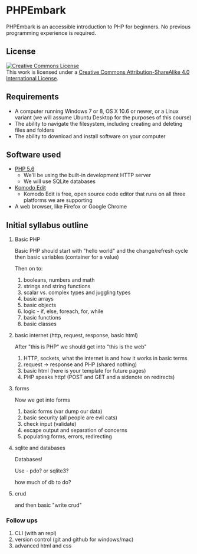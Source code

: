 # PHPEmbark

PHPEmbark is an accessible introduction to PHP for beginners. No previous programming experience is required.

## License

<a rel="license" href="http://creativecommons.org/licenses/by-sa/4.0/"><img alt="Creative Commons License" style="border-width:0" src="https://i.creativecommons.org/l/by-sa/4.0/88x31.png" /></a><br />This work is licensed under a <a rel="license" href="http://creativecommons.org/licenses/by-sa/4.0/">Creative Commons Attribution-ShareAlike 4.0 International License</a>.

## Requirements

- A computer running Windows 7 or 8, OS X 10.6 or newer, or a Linux variant (we will assume Ubuntu Desktop for the purposes of this course)
- The ability to navigate the filesystem, including creating and deleting files and folders
- The ability to download and install software on your computer

## Software used

* [PHP 5.6]()
    - We'll be using the built-in development HTTP server
    - We will use SQLite databases
* [Komodo Edit](http://komodoide.com/komodo-edit/)
    - Komodo Edit is free, open source code editor that runs on all three platforms we are supporting
* A web browser, like Firefox or Google Chrome


## Initial syllabus outline

1. Basic PHP

    Basic PHP should start with "hello world" and the change/refresh cycle
    then basic variables (container for a value)

    Then on to:

    1. booleans, numbers and math
    2. strings and string functions
    3. scalar vs. complex types and juggling types
    3. basic arrays
    4. basic objects
    5. logic - if, else, foreach, for, while
    6. basic functions
    7. basic classes

1. basic internet (http, request, response, basic html)

    After "this is PHP" we should get into "this is the web"

    1. HTTP, sockets, what the internet is and how it works in basic terms
    2. request -> response and PHP (shared nothing)
    3. basic html (here is your template for future pages)
    4. PHP speaks http! (POST and GET and a sidenote on redirects)

1. forms

    Now we get into forms

    1. basic forms (var dump our data)
    1. basic security (all people are evil cats)
    1. check input (validate)
    1. escape output and separation of concerns
    1. populating forms, errors, redirecting


1. sqlite and databases

    Databases!

    Use - pdo? or sqlite3?

    how much of db to do?

1. crud

    and then basic "write crud"

### Follow ups
1. CLI (with an repl)
1. version control (git and github for windows/mac)
1. advanced html and css

